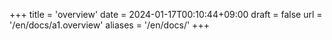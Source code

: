 +++
title = 'overview'
date = 2024-01-17T00:10:44+09:00
draft = false
url = '/en/docs/a1.overview'
aliases = '/en/docs/'
+++
